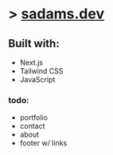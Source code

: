 # > [sadams.dev](https://sadams.dev)

## **Built with:**

- Next.js
- Tailwind CSS
- JavaScript

### todo:

- portfolio
- contact
- about
- footer w/ links

